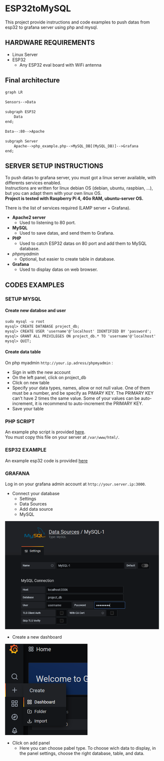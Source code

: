 # ESP32toMySQL
This project provide instructions and code examples to push datas from esp32 to grafana server using php and mysql.

## HARDWARE REQUIREMENTS
* Linux Server
* ESP32
    * Any ESP32 eval board with WiFi antenna

## Final architecture
```mermaid
graph LR

Sensors-->Data

subgraph ESP32
    Data
end;

Data--:80-->Apache

subgraph Server
    Apache-->php_example.php-->MySQL_DB[(MySQL_DB)]-->Grafana
end;
```

## SERVER SETUP INSTRUCTIONS
To push datas to grafana server, you must got a linux server available, with differents services enabled.  
Instructions are written for linux debian OS (debian, ubuntu, raspbian, ...), but you can adapt them with your own linux OS.  
**Project is tested with Raspberry Pi 4, 4Go RAM, ubuntu-server OS.**

There is the list of services required (LAMP server + Grafana).
* **Apache2 server**
    * Used to listening to 80 port.
* **MySQL**
    * Used to save datas, and send them to Grafana.
* **PHP**
    * Used to catch ESP32 datas on 80 port and add them to MySQL database.
* *phpmyadmin*
    * Optional, but easier to create table in database.
* **Grafana**
    * Used to display datas on web browser.

## CODES EXAMPLES

### SETUP MYSQL
#### Create new databse and user
```
sudo mysql -u root
mysql> CREATE DATABASE project_db;
mysql> CREATE USER 'username'@'localhost' IDENTIFIED BY 'password';
mysql> GRANT ALL PRIVILEGES ON project_db.* TO 'username'@'localhost'
mysql> QUIT;
```
#### Create data table
On php myadmin `http://your.ip.adress/phpmyadmin` :
* Sign in with the new account
* On the left panel, click on project_db
* Click on new table
* Specify your data types, names, allow or not null value. One of them must be a number, and be specify as PIMARY KEY. The PRIMARY KEY can't have 2 times the same value. Some of your values can be auto-increment, it is recommend to auto-increment the PRIMARY KEY.
* Save your table

### PHP SCRIPT
An example php script is provided [here](php_example.php).  
You must copy this file on your server at `/var/www/html/`.

### ESP32 EXAMPLE
An example esp32 code is provided [here](esp32_example.cpp)

### GRAFANA
Log in on your grafana admin account at `http://your.server.ip:3000`.
* Connect your database
    * Settings
    * Data Sources
    * Add data source
    * MySQL

![data_source](assets/grafana/mysql.PNG)

* Create a new dashboard

![new_dashboard](assets/grafana/new_dashboard.PNG)

* Click on add panel
    * Here you can choose pabel type. To choose wich data to display, in the panel settings, choose the right database, table, and data.
